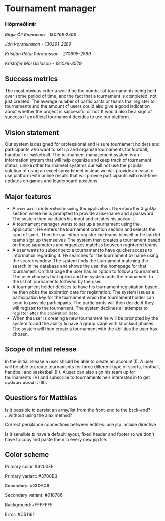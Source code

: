 # Tournament manager

### Hópmeðlimir

*Birgir Óli Snorrason 	- 150795-2499*

*Jón Þorsteinsson		- 130291-2289*

*Kristján Pétur Þórarinsson	- 270695-2569*

*Kristófer Már Gíslason	- 181096-3579*

## Success metrics

The most obvious criteria would be the number of tournaments being held over some period of time, and the fact that a tournament is completed, not just created. The average number of participants or teams that register to tournaments and the amount of 
users could also give a good indication about whether the project is successful or not. It would also be a sign of success if an official tournament decides to use our platform.

## Vision statement

Our system is designed for professional and leisure tournament holders and participants   who want to set up and organize tournaments for football, handball or basketball. The tournament management system is an information system that will help organize and keep track of tournament status, unlike other tournament systems our will not use the popular solution of using an excel spreadsheet instead we will provide an easy to use platform with online results that will provide participants with real-time updates on games and leaderboard positions.

## Major features
+ A new user is interested in using the application. He enters the SignUp section where he is prompted to provide a username and a password. The system then validates his input and creates his account.
+ A tournament manager wants to set up a tournament using the application. He enters the tournament creation section and selects the type of sport. Then he can either register the teams himself or he can let teams sign up themselves. The system then creates a tournament based on those parameters and organizes matches between registered teams.
+ A user wants to subscribe to a tournament to have quicker access to information regarding it. He searches for the tournament by name using the search window. The system finds the tournament matching the search in the database and shows the user the homepage for that tournament. On that page the user has an option to follow a tournament. The user chooses that option and the system adds the tournament to the list of tournaments followed by the user.
+ A tournament holder decides to have his tournament registration based, he then picks the expiration date for registration. The system issues a participation key for the tournament which the tournament holder can send to possible participants. The participants will then decide if they will register to the tournament. The system declines all attempts to register after the expiration date.
+ When the user is creating a new tournament he will be prompted by the system to add the ability to have a group stage with knockout phases. The system will then create a tournament with the abilities the user has chosen.




## Scope of initial release

In the initial release a user should be able to create an account (I). A user will be able to create tournaments for three different type of sports, football, handball and basketball (II).  A user can also sign his team up for tournaments (IV) and subscribe to tournaments he’s interested in to get updates about it (III). 

## Questions for Matthias

Is it possible to persist an array/list from the front-end to the back-end? ...without using the ajax method?

Correct persitance connections between entities. use jsp include directive

Is it sensible to have a default layout, fixed header and footer so we don't have to copy and paste them to every new jsp file.

## Color scheme

Primary color: #6200EE

Primary variant: #3700B3

Secondary: #03DAC6

Secondary variant: #018786

Background: #FFFFFFF

Error: #C51162 